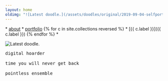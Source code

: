 ```yaml
---
layout: home
oldimg: "![Latest doodle.](/assets/doodles/original/2019-09-04-selfportrait.png)"
---
```



\* [about](about) * [portfolio](https://uys.io/portfolio/) {% for c in site.collections reversed %} \* [{{ c.label }}]({{ c.label }}) {% endfor %} *

![Latest doodle.](/assets/doodles/original/2018-03-17-fakestagram-pb6q8yhc.jpeg)


<pre>
digital hoarder

time you will never get back

pointless ensemble
</pre>
